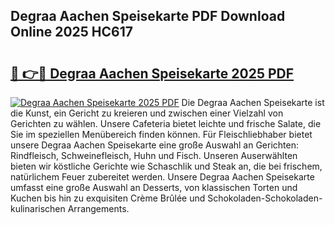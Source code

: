 ## Degraa Aachen Speisekarte PDF Download Online 2025 HC617

# <h2><a href="http://gcea7rn.nevu.top/?p=Degraa+Aachen+Speisekarte">🔗 👉🔴 Degraa Aachen Speisekarte 2025 PDF</a></h2>

[![Degraa Aachen Speisekarte 2025 PDF](https://i.imgur.com/dBaPXMq.png)](http://gcea7rn.nevu.top/?p=Degraa+Aachen+Speisekarte)
Die Degraa Aachen Speisekarte ist die Kunst, ein Gericht zu kreieren und zwischen einer Vielzahl von Gerichten zu wählen. Unsere Cafeteria bietet leichte und frische Salate, die Sie im speziellen Menübereich finden können. Für Fleischliebhaber bietet unsere Degraa Aachen Speisekarte eine große Auswahl an Gerichten: Rindfleisch, Schweinefleisch, Huhn und Fisch. Unseren Auserwählten bieten wir köstliche Gerichte wie Schaschlik und Steak an, die bei frischem, natürlichem Feuer zubereitet werden. Unsere Degraa Aachen Speisekarte umfasst eine große Auswahl an Desserts, von klassischen Torten und Kuchen bis hin zu exquisiten Crème Brûlée und Schokoladen-Schokoladen-kulinarischen Arrangements.
